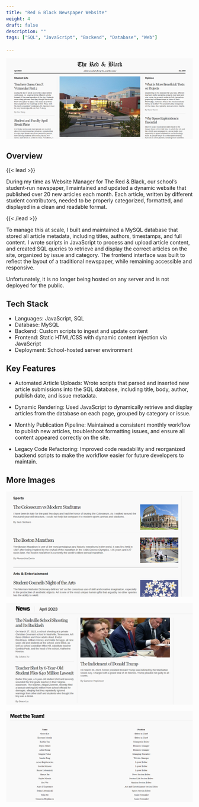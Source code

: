 ```yaml
---
title: "Red & Black Newspaper Website"
weight: 4
draft: false
description: ""
tags: ["SQL", "JavaScript", "Backend", "Database", "Web"]

---
```

![Red & Black Website Screenshot](featured.png)

## Overview 
{{< lead >}}

During my time as Website Manager for The Red & Black, our school’s student-run newspaper, I maintained and updated a dynamic website that published over 20 new articles each month. Each article, written by different student contributors, needed to be properly categorized, formatted, and displayed in a clean and readable format.

{{< /lead >}}

To manage this at scale, I built and maintained a MySQL database that stored all article metadata, including titles, authors, timestamps, and full content. I wrote scripts in JavaScript to process and upload article content, and created SQL queries to retrieve and display the correct articles on the site, organized by issue and category. The frontend interface was built to reflect the layout of a traditional newspaper, while remaining accessible and responsive.

Unfortunately, it is no longer being hosted on any server and is not deployed for the public. 

## Tech Stack 
- Languages: JavaScript, SQL
- Database: MySQL
- Backend: Custom scripts to ingest and update content
- Frontend: Static HTML/CSS with dynamic content injection via JavaScript
- Deployment: School-hosted server environment

## Key Features 
- Automated Article Uploads:
Wrote scripts that parsed and inserted new article submissions into the SQL database, including title, body, author, publish date, and issue metadata.

- Dynamic Rendering:
Used JavaScript to dynamically retrieve and display articles from the database on each page, grouped by category or issue.

- Monthly Publication Pipeline:
Maintained a consistent monthly workflow to publish new articles, troubleshoot formatting issues, and ensure all content appeared correctly on the site.

- Legacy Code Refactoring:
Improved code readability and reorganized backend scripts to make the workflow easier for future developers to maintain.

## More Images 

![Articles](RedBlackSS1.png)

![Article Database Screenshot](RedBlackSS2.png)

![Homepage View](RedBlackSS3.png)